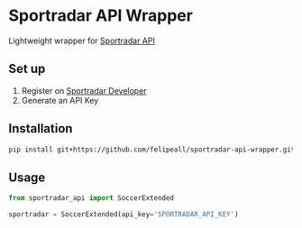# Sportradar API Wrapper
Lightweight wrapper for [Sportradar API](https://developer.sportradar.com/docs/read/Home)

## Set up
1. Register on [Sportradar Developer](https://developer.sportradar.com/member/register)
2. Generate an API Key

## Installation
````bash
pip install git+https://github.com/felipeall/sportradar-api-wrapper.git
````

## Usage

````python
from sportradar_api import SoccerExtended

sportradar = SoccerExtended(api_key='SPORTRADAR_API_KEY')
````